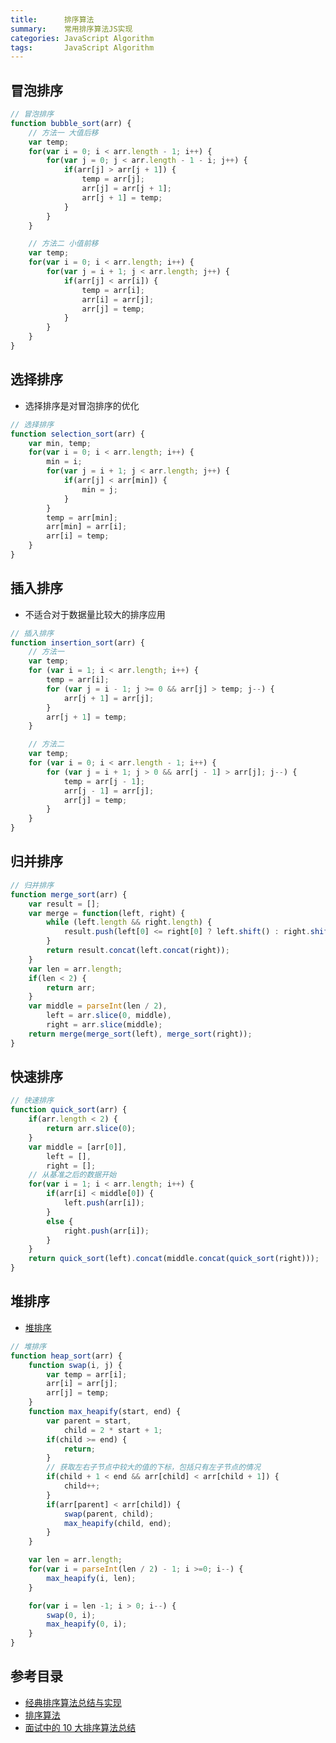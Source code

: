 ```yaml
---
title:      排序算法
summary:    常用排序算法JS实现
categories: JavaScript Algorithm
tags:       JavaScript Algorithm
---
```


## 冒泡排序

```javascript
// 冒泡排序
function bubble_sort(arr) {
	// 方法一 大值后移
	var temp;
	for(var i = 0; i < arr.length - 1; i++) {
		for(var j = 0; j < arr.length - 1 - i; j++) {
			if(arr[j] > arr[j + 1]) {
				temp = arr[j];
				arr[j] = arr[j + 1];
				arr[j + 1] = temp;
			}
		}
	}

	// 方法二 小值前移
	var temp;
	for(var i = 0; i < arr.length; i++) {
		for(var j = i + 1; j < arr.length; j++) {
			if(arr[j] < arr[i]) {
				temp = arr[i];
				arr[i] = arr[j];
				arr[j] = temp;
			}
		}
	}
}
```

## 选择排序

- 选择排序是对冒泡排序的优化

```javascript
// 选择排序
function selection_sort(arr) {
	var min, temp;
	for(var i = 0; i < arr.length; i++) {
		min = i;
		for(var j = i + 1; j < arr.length; j++) {
			if(arr[j] < arr[min]) {
				min = j;
			}
		}
		temp = arr[min];
		arr[min] = arr[i];
		arr[i] = temp;
	}
}
```

## 插入排序

- 不适合对于数据量比较大的排序应用

```javascript
// 插入排序
function insertion_sort(arr) {
	// 方法一
	var temp;
	for (var i = 1; i < arr.length; i++) {
		temp = arr[i];
		for (var j = i - 1; j >= 0 && arr[j] > temp; j--) {
			arr[j + 1] = arr[j];
		}
		arr[j + 1] = temp;
	}

	// 方法二
	var temp;
	for (var i = 0; i < arr.length - 1; i++) {
		for (var j = i + 1; j > 0 && arr[j - 1] > arr[j]; j--) {
			temp = arr[j - 1];
			arr[j - 1] = arr[j];
			arr[j] = temp;
		}
	}
}
```

## 归并排序

```javascript
// 归并排序
function merge_sort(arr) {
	var result = [];
	var merge = function(left, right) {
		while (left.length && right.length) {
			result.push(left[0] <= right[0] ? left.shift() : right.shift());
		}
		return result.concat(left.concat(right));
	}
	var len = arr.length;
	if(len < 2) {
		return arr;
	}
	var middle = parseInt(len / 2),
		left = arr.slice(0, middle),
		right = arr.slice(middle);
	return merge(merge_sort(left), merge_sort(right));
}
```

## 快速排序

```javascript
// 快速排序
function quick_sort(arr) {
	if(arr.length < 2) {
		return arr.slice(0);
	}
	var middle = [arr[0]],
		left = [],
		right = [];
	// 从基准之后的数据开始
	for(var i = 1; i < arr.length; i++) {
		if(arr[i] < middle[0]) {
			left.push(arr[i]);
		}
		else {
			right.push(arr[i]);
		}
	}
	return quick_sort(left).concat(middle.concat(quick_sort(right)));
}
```

## 堆排序

- [堆排序](http://www.cricode.com/977.html)

```javascript
// 堆排序
function heap_sort(arr) {
	function swap(i, j) {
		var temp = arr[i];
		arr[i] = arr[j];
		arr[j] = temp;
	}
	function max_heapify(start, end) {
		var parent = start,
			child = 2 * start + 1;
		if(child >= end) {
			return;
		}
		// 获取左右子节点中较大的值的下标，包括只有左子节点的情况
		if(child + 1 < end && arr[child] < arr[child + 1]) {
			child++;
		}
		if(arr[parent] < arr[child]) {
			swap(parent, child);
			max_heapify(child, end);
		}
	}

	var len = arr.length;
	for(var i = parseInt(len / 2) - 1; i >=0; i--) {
		max_heapify(i, len);
	}

	for(var i = len -1; i > 0; i--) {
		swap(0, i);
		max_heapify(0, i);
	}
}
```

## 参考目录

- [经典排序算法总结与实现](http://wuchong.me/blog/2014/02/09/algorithm-sort-summary/)
- [排序算法](https://zh.wikipedia.org/zh/%E6%8E%92%E5%BA%8F%E7%AE%97%E6%B3%95)
- [面试中的 10 大排序算法总结](http://www.codeceo.com/article/10-sort-algorithm-interview.html)
